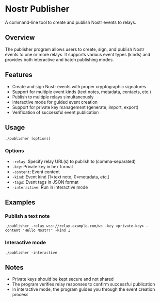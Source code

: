 # Nostr Publisher

A command-line tool to create and publish Nostr events to relays.

## Overview

The publisher program allows users to create, sign, and publish Nostr events to one or more relays. It supports various event types (kinds) and provides both interactive and batch publishing modes.

## Features

- Create and sign Nostr events with proper cryptographic signatures
- Support for multiple event kinds (text notes, metadata, contacts, etc.)
- Publish to multiple relays simultaneously
- Interactive mode for guided event creation
- Support for private key management (generate, import, export)
- Verification of successful event publication

## Usage

```
./publisher [options]
```

### Options

- `-relay`: Specify relay URL(s) to publish to (comma-separated)
- `-key`: Private key in hex format
- `-content`: Event content
- `-kind`: Event kind (1=text note, 0=metadata, etc.)
- `-tags`: Event tags in JSON format
- `-interactive`: Run in interactive mode

## Examples

### Publish a text note
```
./publisher -relay wss://relay.example.com/ws -key <private-key> -content "Hello Nostr!" -kind 1
```

### Interactive mode
```
./publisher -interactive
```

## Notes

- Private keys should be kept secure and not shared
- The program verifies relay responses to confirm successful publication
- In interactive mode, the program guides you through the event creation process

